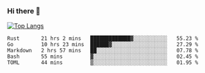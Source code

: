 ### Hi there 👋

<!--
**3Xpl0it3r/3Xpl0it3r** is a ✨ _special_ ✨ repository because its `README.md` (this file) appears on your GitHub profile.

Here are some ideas to get you started:

- 🔭 I’m currently working on ...
- 🌱 I’m currently learning ...
- 👯 I’m looking to collaborate on ...
- 🤔 I’m looking for help with ...
- 💬 Ask me about ...
- 📫 How to reach me: ...
- 😄 Pronouns: ...
- ⚡ Fun fact: ...
-->


[![Top Langs](https://github-readme-stats.vercel.app/api/top-langs/?username=3Xpl0it3r&layout=compact)](https://github.com/3Xpl0it3r/3Xpl0it3r)

<!--START_SECTION:waka-->
```text
Rust       21 hrs 2 mins   █████████████▓░░░░░░░░░░░   55.23 % 
Go         10 hrs 23 mins  ██████▓░░░░░░░░░░░░░░░░░░   27.29 % 
Markdown   2 hrs 57 mins   ██░░░░░░░░░░░░░░░░░░░░░░░   07.78 % 
Bash       55 mins         ▓░░░░░░░░░░░░░░░░░░░░░░░░   02.45 % 
TOML       44 mins         ▒░░░░░░░░░░░░░░░░░░░░░░░░   01.95 % 
```
<!--END_SECTION:waka-->
